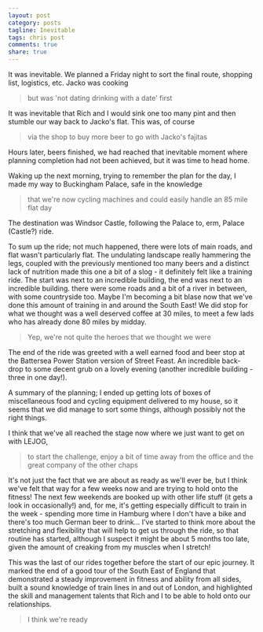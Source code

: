 ```yaml
---
layout: post
category: posts
tagline: Inevitable
tags: chris post
comments: true
share: true
---
```

It was inevitable.  We planned a Friday night to sort the final route, shopping list, logistics, etc. Jacko was cooking

> but was 'not dating drinking with a date' first

It was inevitable that Rich and I would sink one too many pint and then stumble our way back to Jacko's flat.  This was, of course

> via the shop to buy more beer to go with Jacko's fajitas

Hours later, beers finished, we had reached that inevitable moment where planning completion had not been achieved, but it was time to head home.

Waking up the next morning, trying to remember the plan for the day, I made my way to Buckingham Palace, safe in the knowledge

> that we're now cycling machines and could easily handle an 85 mile flat day

The destination was Windsor Castle, following the Palace to, erm, Palace (Castle?) ride.

To sum up the ride; not much happened, there were lots of main roads, and flat wasn't particularly flat.  The undulating landscape really hammering the legs, coupled with the previously mentioned too many beers and a distinct lack of nutrition made this one a bit of a slog - it definitely felt like a training ride.  The start was next to an incredible building, the end was next to an incredible building.  there were some roads and a bit of a river in between, with some countryside too.  Maybe I'm becoming a bit blase now that we've done this amount of training in and around the South East!  We did stop for what we thought was a well deserved coffee at 30 miles, to meet a few lads who has already done 80 miles by midday.

> Yep, we're not quite the heroes that we thought we were

The end of the ride was greeted with a well earned food and beer stop at the Battersea Power Station version of Street Feast.  An incredible back-drop to some decent grub on a lovely evening (another incredible building - three in one day!).

A summary of the planning; I ended up getting lots of boxes of miscellaneous food and cycling equipment delivered to my house, so it seems that we did manage to sort some things, although possibly not the right things.

I think that we've all reached the stage now where we just want to get on with LEJOG,

> to start the challenge, enjoy a bit of time away from the office and the great company of the other chaps

It's not just the fact that we are about as ready as we'll ever be, but I think we've felt that way for a few weeks now and are trying to hold onto the fitness!  The next few weekends are booked up with other life stuff (it gets a look in occasionally!) and, for me, it's getting especially difficult to train in the week - spending more time in Hamburg where I don't have a bike and there's too much German beer to drink...  I've started to think more about the stretching and flexibility that will help to get us through the ride, so that routine has started, although I suspect it might be about 5 months too late, given the amount of creaking from my muscles when I stretch!

This was the last of our rides together before the start of our epic journey.  It marked the end of a good tour of the South East of England that demonstrated a steady improvement in fitness and ability from all sides, built a sound knowledge of train lines in and out of London, and highlighted the skill and management talents that Rich and I to be able to hold onto our relationships.

> I think we're ready
